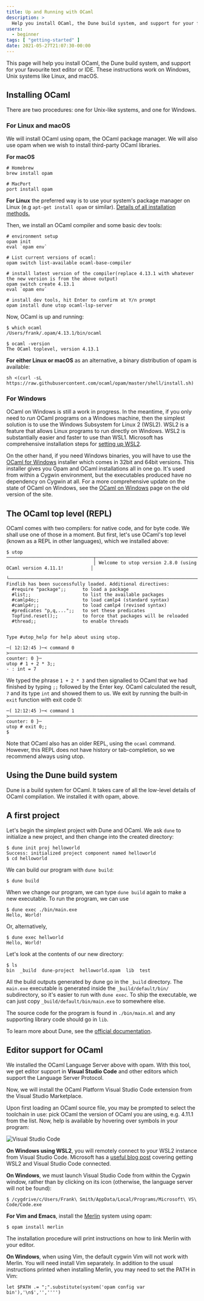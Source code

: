 ```yaml
---
title: Up and Running with OCaml
description: >
  Help you install OCaml, the Dune build system, and support for your favourite text editor or IDE.
users:
  - beginner
tags: [ "getting-started" ]
date: 2021-05-27T21:07:30-00:00
---
```


This page will help you install OCaml, the Dune build system, and support for
your favourite text editor or IDE. These instructions work on Windows, Unix
systems like Linux, and macOS.

## Installing OCaml

There are two procedures: one for Unix-like systems, and one for Windows.

### For Linux and macOS

We will install OCaml using opam, the OCaml package manager.  We will also use
opam when we wish to install third-party OCaml libraries.

**For macOS**

```
# Homebrew
brew install opam

# MacPort
port install opam
```

**For Linux** the preferred way is to use your system's package manager on
Linux (e.g `apt-get install opam` or similar). [Details of all installation
methods.](https://opam.ocaml.org/doc/Install.html)

Then, we install an OCaml compiler and some basic dev tools:

```
# environment setup
opam init
eval `opam env`

# List current versions of ocaml:
opam switch list-available ocaml-base-compiler

# install latest version of the compiler(replace 4.13.1 with whatever the new version is from the above output)
opam switch create 4.13.1
eval `opam env`

# install dev tools, hit Enter to confirm at Y/n prompt
opam install dune utop ocaml-lsp-server
```

Now, OCaml is up and running:

```
$ which ocaml
/Users/frank/.opam/4.13.1/bin/ocaml

$ ocaml -version
The OCaml toplevel, version 4.13.1
```

**For either Linux or macOS** as an alternative, a binary distribution of opam is
available:

```
sh <(curl -sL https://raw.githubusercontent.com/ocaml/opam/master/shell/install.sh)
```

### For Windows

OCaml on Windows is still a work in progress. In the meantime, if you only
need to *run* OCaml programs on a Windows machine, then the simplest solution is to use the Windows Subsystem for Linux 2 (WSL2). WSL2 is a feature that allows Linux programs to run directly on Windows. WSL2 is substantially easier and faster to use than WSL1. Microsoft has comprehensive installation steps for [setting up WSL2](https://docs.microsoft.com/en-us/windows/wsl/install-win10).

On the other hand, if you need Windows binaries, you will have to use the [OCaml for Windows](https://fdopen.github.io/opam-repository-mingw/) installer which comes in 32bit and 64bit versions. This installer gives you Opam and OCaml installations all in one go. It's used from within a Cygwin environment, but the executables produced have no dependency on Cygwin at all. For a more comprehensive update on the state of OCaml on Windows, see the [OCaml on Windows](/platform/ocaml_on_windows.html) page on the old version of the site.

## The OCaml top level (REPL)

OCaml comes with two compilers: for native code, and for byte code. We shall
use one of those in a moment. But first, let's use OCaml's top level (known as a
REPL in other languages), which we installed above:

```
$ utop
────────────────────────────────┬─────────────────────────────────────────────────────────────────────┬─────────────────────────────────
                                │ Welcome to utop version 2.8.0 (using OCaml version 4.11.1!          │                                 
                                └─────────────────────────────────────────────────────────────────────┘                                 
Findlib has been successfully loaded. Additional directives:
  #require "package";;      to load a package
  #list;;                   to list the available packages
  #camlp4o;;                to load camlp4 (standard syntax)
  #camlp4r;;                to load camlp4 (revised syntax)
  #predicates "p,q,...";;   to set these predicates
  Topfind.reset();;         to force that packages will be reloaded
  #thread;;                 to enable threads


Type #utop_help for help about using utop.

─( 12:12:45 )─< command 0 >──────────────────────────────────────────────────────────────────────────────────────────────{ counter: 0 }─
utop # 1 + 2 * 3;;
- : int = 7
```

We typed the phrase `1 + 2 * 3` and then signalled to OCaml that we had
finished by typing `;;` followed by the Enter key. OCaml calculated the
result, `7` and its type `int` and showed them to us. We exit by running the
built-in `exit` function with exit code 0:

```
─( 12:12:45 )─< command 1 >──────────────────────────────────────────────────────────────────────────────────────────────{ counter: 0 }─
utop # exit 0;;
$
```

Note that OCaml also has an older REPL, using the `ocaml` command. However, this
REPL does not have history or tab-completion, so we recommend always using utop.

## Using the Dune build system

Dune is a build system for OCaml. It takes care of all the low-level details of
OCaml compilation. We installed it with opam, above.

## A first project

Let's begin the simplest project with Dune and OCaml. We ask `dune` to
initialize a new project, and then change into the created directory:

```
$ dune init proj helloworld
Success: initialized project component named helloworld
$ cd helloworld
```

We can build our program with `dune build`:

```
$ dune build
```

When we change our program, we can type `dune build` again to make a new
executable. To run the program, we can use

```
$ dune exec ./bin/main.exe
Hello, World!
```

Or, alternatively,

```
$ dune exec hellworld
Hello, World!
```

Let's look at the contents of our new directory:

```
$ ls
bin  _build  dune-project  helloworld.opam  lib  test
```

All the build outputs generated by dune go in the `_build` directory. The
`main.exe` executable is generated inside the `_build/default/bin/`
subdirectory, so it's easier to run with `dune exec`. To ship the executable, we
can just copy `_build/default/bin/main.exe` to somewhere else.

The source code for the program is found in `./bin/main.ml` and any supporting
library code should go in `lib`.

To learn more about Dune, see the [official
documentation](https://dune.readthedocs.io/en/stable/).

## Editor support for OCaml

We installed the OCaml Language Server above with opam. With this tool, we get
editor support in **Visual Studio Code** and other editors which support the
Language Server Protocol.

Now, we will install the OCaml Platform Visual Studio Code extension from the
Visual Studio Marketplace.

Upon first loading an OCaml source file, you may be prompted to select the
toolchain in use: pick OCaml the version of OCaml you are using, e.g. 4.11.1
from the list. Now, help is available by hovering over symbols in your program:

![Visual Studio Code](/media/tutorials/vscode.png "")

**On Windows using WSL2**, you will remotely connect to your WSL2 instance from Visual Studio Code. Microsoft has a [useful blog post](https://code.visualstudio.com/blogs/2019/09/03/wsl2) covering getting WSL2 and Visual Studio Code connected.

**On Windows**, we must launch Visual Studio Code from within the Cygwin window,
rather than by clicking on its icon (otherwise, the language server will not be
found):

```
$ /cygdrive/c/Users/Frank\ Smith/AppData/Local/Programs/Microsoft\ VS\ Code/Code.exe
```

**For Vim and Emacs**, install the [Merlin](https://github.com/ocaml/merlin)
system using opam:

```
$ opam install merlin
```

The installation procedure will print instructions on how to link Merlin with
your editor.

**On Windows**, when using Vim, the default cygwin Vim will not work with
Merlin. You will need install Vim separately. In addition to the usual
instructions printed when installing Merlin, you may need to set the PATH in
Vim:

```
let $PATH .= ";".substitute(system('opam config var bin'),'\n$','','''')
```
